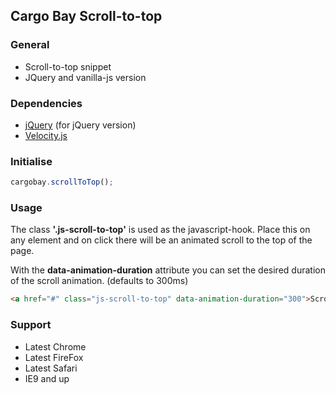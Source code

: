 ## Cargo Bay Scroll-to-top

### General
- Scroll-to-top snippet
- JQuery and vanilla-js version


### Dependencies
- [jQuery](http://jquery.com/) (for jQuery version)
- [Velocity.js](http://julian.com/research/velocity/)


### Initialise
```javascript
cargobay.scrollToTop();
```


### Usage
The class **'.js-scroll-to-top'** is used as the javascript-hook.
Place this on any element and on click there will be an animated scroll to the top of the page.

With the **data-animation-duration** attribute you can set the desired duration of the scroll animation. (defaults to 300ms)

```html
<a href="#" class="js-scroll-to-top" data-animation-duration="300">Scroll to top</a>
```


### Support
- Latest Chrome
- Latest FireFox
- Latest Safari
- IE9 and up
